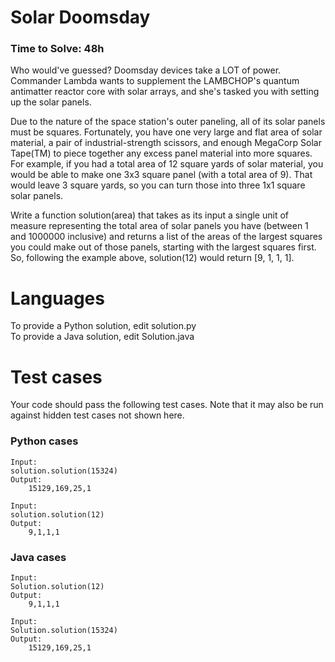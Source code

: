 Solar Doomsday
==============

### Time to Solve: 48h

Who would've guessed? Doomsday devices take a LOT of power. Commander Lambda wants to supplement the LAMBCHOP's quantum antimatter reactor core with solar arrays, and she's tasked you with setting up the solar panels. 

Due to the nature of the space station's outer paneling, all of its solar panels must be squares. Fortunately, you have one very large and flat area of solar material, a pair of industrial-strength scissors, and enough MegaCorp Solar Tape(TM) to piece together any excess panel material into more squares. For example, if you had a total area of 12 square yards of solar material, you would be able to make one 3x3 square panel (with a total area of 9). That would leave 3 square yards, so you can turn those into three 1x1 square solar panels.

Write a function solution(area) that takes as its input a single unit of measure representing the total area of solar panels you have (between 1 and 1000000 inclusive) and returns a list of the areas of the largest squares you could make out of those panels, starting with the largest squares first. So, following the example above, solution(12) would return [9, 1, 1, 1].

Languages
=========

To provide a Python solution, edit solution.py  
To provide a Java solution, edit Solution.java

Test cases
==========
Your code should pass the following test cases.
Note that it may also be run against hidden test cases not shown here.

### Python cases
```
Input:
solution.solution(15324)
Output:
    15129,169,25,1
```

```
Input:
solution.solution(12)
Output:
    9,1,1,1
```

### Java cases
```
Input:
Solution.solution(12)
Output:
    9,1,1,1
```
```
Input:
Solution.solution(15324)
Output:
    15129,169,25,1
```
